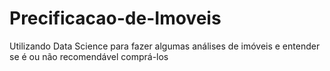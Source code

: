 # Precificacao-de-Imoveis
Utilizando Data Science para fazer algumas análises de imóveis e entender se é ou não recomendável comprá-los

